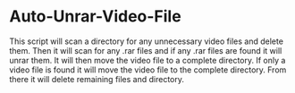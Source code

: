 # Auto-Unrar-Video-File
This script will scan a directory for any unnecessary video files and delete them.  Then it will scan for any .rar files and if any .rar files are found it will unrar them.  It will then move the video file to a complete directory.  If only a video file is found it will move the video file to the complete directory.  From there it will delete remaining files and directory.

